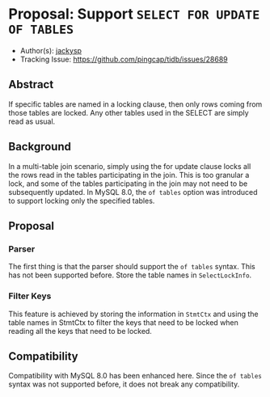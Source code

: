 # Proposal: Support `SELECT FOR UPDATE OF TABLES`

- Author(s): [jackysp](https://github.com/jackysp)
- Tracking Issue: https://github.com/pingcap/tidb/issues/28689

## Abstract

If specific tables are named in a locking clause, then only rows coming from those tables are locked.
Any other tables used in the SELECT are simply read as usual.

## Background

In a multi-table join scenario, simply using the for update clause locks all the rows read in the tables participating in the join.
This is too granular a lock, and some of the tables participating in the join may not need to be subsequently updated.
In MySQL 8.0, the `of tables` option was introduced to support locking only the specified tables.

## Proposal

### Parser

The first thing is that the parser should support the `of tables` syntax.
This has not been supported before. Store the table names in `SelectLockInfo`.

### Filter Keys

This feature is achieved by storing the information in `StmtCtx`
and using the table names in StmtCtx to filter the keys that need to be locked
when reading all the keys that need to be locked.

## Compatibility

Compatibility with MySQL 8.0 has been enhanced here.
Since the `of tables` syntax was not supported before,
it does not break any compatibility.
